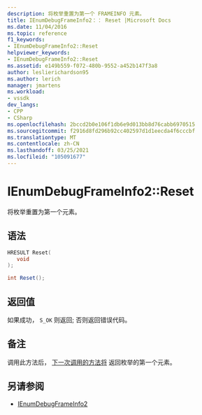 ```yaml
---
description: 将枚举重置为第一个 FRAMEINFO 元素。
title: IEnumDebugFrameInfo2：： Reset |Microsoft Docs
ms.date: 11/04/2016
ms.topic: reference
f1_keywords:
- IEnumDebugFrameInfo2::Reset
helpviewer_keywords:
- IEnumDebugFrameInfo2::Reset
ms.assetid: e149b559-f072-480b-9552-a452b147f3a8
author: leslierichardson95
ms.author: lerich
manager: jmartens
ms.workload:
- vssdk
dev_langs:
- CPP
- CSharp
ms.openlocfilehash: 2bccd2b0e106f1db6e9d013bb8d76cabb6970515
ms.sourcegitcommit: f2916d8fd296b92cc402597d1d1eecda4f6cccbf
ms.translationtype: MT
ms.contentlocale: zh-CN
ms.lasthandoff: 03/25/2021
ms.locfileid: "105091677"
---
```

# <a name="ienumdebugframeinfo2reset"></a>IEnumDebugFrameInfo2::Reset
将枚举重置为第一个元素。

## <a name="syntax"></a>语法

```cpp
HRESULT Reset(
   void
);
```

```csharp
int Reset();
```

## <a name="return-value"></a>返回值
 如果成功， `S_OK` 则返回; 否则返回错误代码。

## <a name="remarks"></a>备注
 调用此方法后， [下一次调用的方法将](../../../extensibility/debugger/reference/ienumdebugframeinfo2-next.md) 返回枚举的第一个元素。

## <a name="see-also"></a>另请参阅
- [IEnumDebugFrameInfo2](../../../extensibility/debugger/reference/ienumdebugframeinfo2.md)
